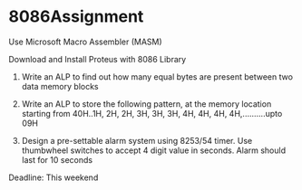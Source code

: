 # 8086Assignment

Use Microsoft Macro Assembler (MASM)

Download and Install Proteus with 8086 Library

1. Write an ALP to find out how many equal bytes are present between two data memory blocks

2. Write an ALP to store the following pattern, at the memory location starting from 40H..1H, 2H, 2H, 3H, 3H, 3H, 4H, 4H, 4H, 4H,..........upto 09H

3. Design a pre-settable alarm system using 8253/54 timer. Use thumbwheel switches to accept 4 digit value in seconds. Alarm should last for 10 seconds

Deadline: This weekend
